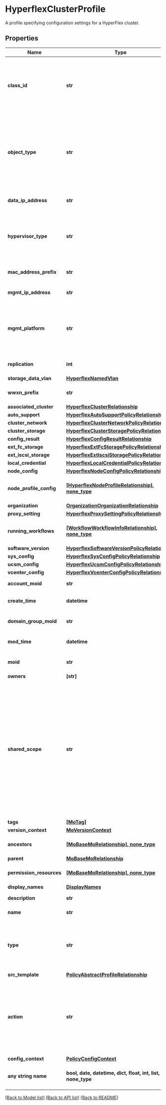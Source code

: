 # HyperflexClusterProfile

A profile specifying configuration settings for a HyperFlex cluster.
## Properties
Name | Type | Description | Notes
------------ | ------------- | ------------- | -------------
**class_id** | **str** | The concrete type of this complex type. Its value must be the same as the &#39;objectType&#39; property. The OpenAPI document references this property as a discriminator value. | [readonly] 
**object_type** | **str** | The fully-qualified type of this managed object, i.e. the class name. This property is optional. The ObjectType is implied from the URL path. If specified, the value of objectType must match the class name specified in the URL path. | [readonly] 
**data_ip_address** | **str** | The storage data IP address for the HyperFlex cluster. | [optional] 
**hypervisor_type** | **str** | The hypervisor type for the HyperFlex cluster. | [optional]  if omitted the server will use the default value of "ESXi"
**mac_address_prefix** | **str** | The MAC address prefix in the form of 00:25:B5:XX. | [optional] 
**mgmt_ip_address** | **str** | The management IP address for the HyperFlex cluster. | [optional] 
**mgmt_platform** | **str** | The management platform for the HyperFlex cluster. | [optional]  if omitted the server will use the default value of "FI"
**replication** | **int** | The number of copies of each data block written. | [optional] 
**storage_data_vlan** | [**HyperflexNamedVlan**](HyperflexNamedVlan.md) |  | [optional] 
**wwxn_prefix** | **str** | The WWxN prefix in the form of 20:00:00:25:B5:XX. | [optional] 
**associated_cluster** | [**HyperflexClusterRelationship**](HyperflexClusterRelationship.md) |  | [optional] 
**auto_support** | [**HyperflexAutoSupportPolicyRelationship**](HyperflexAutoSupportPolicyRelationship.md) |  | [optional] 
**cluster_network** | [**HyperflexClusterNetworkPolicyRelationship**](HyperflexClusterNetworkPolicyRelationship.md) |  | [optional] 
**cluster_storage** | [**HyperflexClusterStoragePolicyRelationship**](HyperflexClusterStoragePolicyRelationship.md) |  | [optional] 
**config_result** | [**HyperflexConfigResultRelationship**](HyperflexConfigResultRelationship.md) |  | [optional] 
**ext_fc_storage** | [**HyperflexExtFcStoragePolicyRelationship**](HyperflexExtFcStoragePolicyRelationship.md) |  | [optional] 
**ext_iscsi_storage** | [**HyperflexExtIscsiStoragePolicyRelationship**](HyperflexExtIscsiStoragePolicyRelationship.md) |  | [optional] 
**local_credential** | [**HyperflexLocalCredentialPolicyRelationship**](HyperflexLocalCredentialPolicyRelationship.md) |  | [optional] 
**node_config** | [**HyperflexNodeConfigPolicyRelationship**](HyperflexNodeConfigPolicyRelationship.md) |  | [optional] 
**node_profile_config** | [**[HyperflexNodeProfileRelationship], none_type**](HyperflexNodeProfileRelationship.md) | An array of relationships to hyperflexNodeProfile resources. | [optional] 
**organization** | [**OrganizationOrganizationRelationship**](OrganizationOrganizationRelationship.md) |  | [optional] 
**proxy_setting** | [**HyperflexProxySettingPolicyRelationship**](HyperflexProxySettingPolicyRelationship.md) |  | [optional] 
**running_workflows** | [**[WorkflowWorkflowInfoRelationship], none_type**](WorkflowWorkflowInfoRelationship.md) | An array of relationships to workflowWorkflowInfo resources. | [optional] [readonly] 
**software_version** | [**HyperflexSoftwareVersionPolicyRelationship**](HyperflexSoftwareVersionPolicyRelationship.md) |  | [optional] 
**sys_config** | [**HyperflexSysConfigPolicyRelationship**](HyperflexSysConfigPolicyRelationship.md) |  | [optional] 
**ucsm_config** | [**HyperflexUcsmConfigPolicyRelationship**](HyperflexUcsmConfigPolicyRelationship.md) |  | [optional] 
**vcenter_config** | [**HyperflexVcenterConfigPolicyRelationship**](HyperflexVcenterConfigPolicyRelationship.md) |  | [optional] 
**account_moid** | **str** | The Account ID for this managed object. | [optional] [readonly] 
**create_time** | **datetime** | The time when this managed object was created. | [optional] [readonly] 
**domain_group_moid** | **str** | The DomainGroup ID for this managed object. | [optional] [readonly] 
**mod_time** | **datetime** | The time when this managed object was last modified. | [optional] [readonly] 
**moid** | **str** | The unique identifier of this Managed Object instance. | [optional] 
**owners** | **[str]** |  | [optional] 
**shared_scope** | **str** | Intersight provides pre-built workflows, tasks and policies to end users through global catalogs. Objects that are made available through global catalogs are said to have a &#39;shared&#39; ownership. Shared objects are either made globally available to all end users or restricted to end users based on their license entitlement. Users can use this property to differentiate the scope (global or a specific license tier) to which a shared MO belongs. | [optional] [readonly] 
**tags** | [**[MoTag]**](MoTag.md) |  | [optional] 
**version_context** | [**MoVersionContext**](MoVersionContext.md) |  | [optional] 
**ancestors** | [**[MoBaseMoRelationship], none_type**](MoBaseMoRelationship.md) | An array of relationships to moBaseMo resources. | [optional] [readonly] 
**parent** | [**MoBaseMoRelationship**](MoBaseMoRelationship.md) |  | [optional] 
**permission_resources** | [**[MoBaseMoRelationship], none_type**](MoBaseMoRelationship.md) | An array of relationships to moBaseMo resources. | [optional] [readonly] 
**display_names** | [**DisplayNames**](DisplayNames.md) |  | [optional] 
**description** | **str** | Description of the profile. | [optional] 
**name** | **str** | Name of the concrete profile. | [optional] 
**type** | **str** | Defines the type of the profile. Accepted value is instance. | [optional]  if omitted the server will use the default value of "instance"
**src_template** | [**PolicyAbstractProfileRelationship**](PolicyAbstractProfileRelationship.md) |  | [optional] 
**action** | **str** | User initiated action. Each profile type has its own supported actions. For HyperFlex cluster profile, the supported actions are -- Validate, Deploy, Continue, Retry, Abort, Unassign For server profile, the support actions are -- Deploy, Unassign. | [optional] 
**config_context** | [**PolicyConfigContext**](PolicyConfigContext.md) |  | [optional] 
**any string name** | **bool, date, datetime, dict, float, int, list, str, none_type** | any string name can be used but the value must be the correct type | [optional]

[[Back to Model list]](../README.md#documentation-for-models) [[Back to API list]](../README.md#documentation-for-api-endpoints) [[Back to README]](../README.md)


